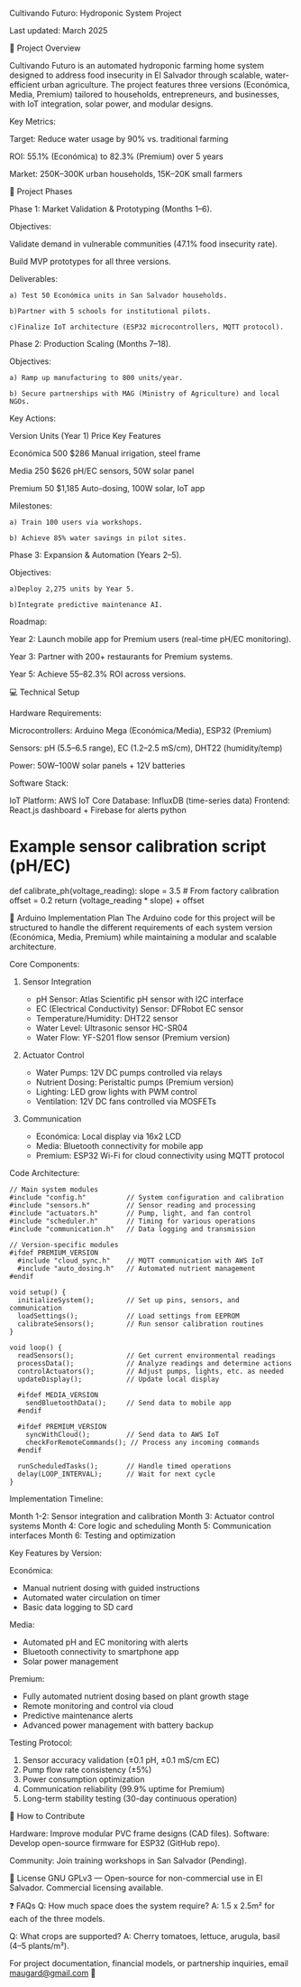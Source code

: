 Cultivando Futuro: Hydroponic System Project

Last updated: March 2025

🌱 Project Overview

Cultivando Futuro is an automated hydroponic farming home system designed to address food insecurity in El Salvador through scalable, water-efficient urban agriculture. The project features three versions (Económica, Media, Premium) tailored to households, entrepreneurs, and businesses, with IoT integration, solar power, and modular designs.

Key Metrics:

Target: Reduce water usage by 90% vs. traditional farming

ROI: 55.1% (Económica) to 82.3% (Premium) over 5 years

Market: 250K–300K urban households, 15K–20K small farmers

🚀 Project Phases

Phase 1: Market Validation & Prototyping (Months 1–6).

Objectives:

Validate demand in vulnerable communities (47.1% food insecurity rate).

Build MVP prototypes for all three versions.

Deliverables:

    a) Test 50 Económica units in San Salvador households.
		
    b)Partner with 5 schools for institutional pilots.
		
    c)Finalize IoT architecture (ESP32 microcontrollers, MQTT protocol).

Phase 2: Production Scaling (Months 7–18).

Objectives:

    a) Ramp up manufacturing to 800 units/year.
		
    b) Secure partnerships with MAG (Ministry of Agriculture) and local NGOs.

Key Actions:

Version	   Units (Year 1)		Price		Key Features

Económica	     500	        $286		Manual irrigation, steel frame

Media	         250	        $626		pH/EC sensors, 50W solar panel

Premium	        50	        $1,185	Auto-dosing, 100W solar, IoT app

Milestones:

    a) Train 100 users via workshops.
		
    b) Achieve 85% water savings in pilot sites.

Phase 3: Expansion & Automation (Years 2–5).

Objectives:

    a)Deploy 2,275 units by Year 5.
		
    b)Integrate predictive maintenance AI.

Roadmap:

Year 2: Launch mobile app for Premium users (real-time pH/EC monitoring).

Year 3: Partner with 200+ restaurants for Premium systems.

Year 5: Achieve 55–82.3% ROI across versions.

💻 Technical Setup

Hardware Requirements:

Microcontrollers: Arduino Mega (Económica/Media), ESP32 (Premium)

Sensors: pH (5.5–6.5 range), EC (1.2–2.5 mS/cm), DHT22 (humidity/temp)

Power: 50W–100W solar panels + 12V batteries

Software Stack:

IoT Platform: AWS IoT Core
Database: InfluxDB (time-series data)
Frontend: React.js dashboard + Firebase for alerts
python

# Example sensor calibration script (pH/EC)
def calibrate_ph(voltage_reading):
    slope = 3.5  # From factory calibration
    offset = 0.2
    return (voltage_reading * slope) + offset

🔌 Arduino Implementation Plan
The Arduino code for this project will be structured to handle the different requirements of each system version (Económica, Media, Premium) while maintaining a modular and scalable architecture.

Core Components:

1. Sensor Integration
   - pH Sensor: Atlas Scientific pH sensor with I2C interface
   - EC (Electrical Conductivity) Sensor: DFRobot EC sensor
   - Temperature/Humidity: DHT22 sensor
   - Water Level: Ultrasonic sensor HC-SR04
   - Water Flow: YF-S201 flow sensor (Premium version)

2. Actuator Control
   - Water Pumps: 12V DC pumps controlled via relays
   - Nutrient Dosing: Peristaltic pumps (Premium version)
   - Lighting: LED grow lights with PWM control
   - Ventilation: 12V DC fans controlled via MOSFETs

3. Communication
   - Económica: Local display via 16x2 LCD
   - Media: Bluetooth connectivity for mobile app
   - Premium: ESP32 Wi-Fi for cloud connectivity using MQTT protocol

Code Architecture:

```arduino
// Main system modules
#include "config.h"          // System configuration and calibration
#include "sensors.h"         // Sensor reading and processing
#include "actuators.h"       // Pump, light, and fan control
#include "scheduler.h"       // Timing for various operations
#include "communication.h"   // Data logging and transmission

// Version-specific modules
#ifdef PREMIUM_VERSION
  #include "cloud_sync.h"    // MQTT communication with AWS IoT
  #include "auto_dosing.h"   // Automated nutrient management
#endif

void setup() {
  initializeSystem();        // Set up pins, sensors, and communication
  loadSettings();            // Load settings from EEPROM
  calibrateSensors();        // Run sensor calibration routines
}

void loop() {
  readSensors();             // Get current environmental readings
  processData();             // Analyze readings and determine actions
  controlActuators();        // Adjust pumps, lights, etc. as needed
  updateDisplay();           // Update local display
  
  #ifdef MEDIA_VERSION
    sendBluetoothData();     // Send data to mobile app
  #endif
  
  #ifdef PREMIUM_VERSION
    syncWithCloud();         // Send data to AWS IoT
    checkForRemoteCommands(); // Process any incoming commands
  #endif
  
  runScheduledTasks();       // Handle timed operations
  delay(LOOP_INTERVAL);      // Wait for next cycle
}
```

Implementation Timeline:

Month 1-2: Sensor integration and calibration
Month 3: Actuator control systems
Month 4: Core logic and scheduling
Month 5: Communication interfaces
Month 6: Testing and optimization

Key Features by Version:

Económica:
- Manual nutrient dosing with guided instructions
- Automated water circulation on timer
- Basic data logging to SD card

Media:
- Automated pH and EC monitoring with alerts
- Bluetooth connectivity to smartphone app
- Solar power management

Premium:
- Fully automated nutrient dosing based on plant growth stage
- Remote monitoring and control via cloud
- Predictive maintenance alerts
- Advanced power management with battery backup

Testing Protocol:
1. Sensor accuracy validation (±0.1 pH, ±0.1 mS/cm EC)
2. Pump flow rate consistency (±5%)
3. Power consumption optimization
4. Communication reliability (99.9% uptime for Premium)
5. Long-term stability testing (30-day continuous operation)

🤝 How to Contribute

Hardware: Improve modular PVC frame designs (CAD files).
Software: Develop open-source firmware for ESP32 (GitHub repo).

Community: Join training workshops in San Salvador (Pending).

📄 License
GNU GPLv3 — Open-source for non-commercial use in El Salvador. Commercial licensing available.

❓ FAQs
Q: How much space does the system require?
A: 1.5 x 2.5m² for each of the three models.

Q: What crops are supported?
A: Cherry tomatoes, lettuce, arugula, basil (4–5 plants/m²).

For project documentation, financial models, or partnership inquiries, email maugard@gmail.com 🌟
